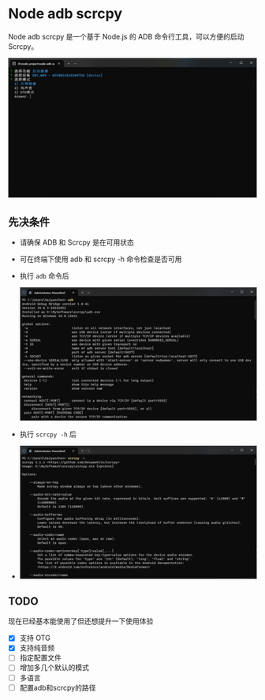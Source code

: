 # Node adb scrcpy

Node adb scrcpy 是一个基于 Node.js 的 ADB 命令行工具，可以方便的启动 Scrcpy。

![Alt text](image.png)

## 先决条件

- 请确保 ADB 和 Scrcpy 是在可用状态
- 可在终端下使用 adb 和 scrcpy -h 命令检查是否可用
- 执行 ``` adb ``` 命令后
  
  ![Alt text](image-1.png)
- 执行 ``` scrcpy -h ``` 后

- ![Alt text](image-2.png)

## TODO

现在已经基本能使用了但还想提升一下使用体验

- [x] 支持 OTG
- [x] 支持纯音频
- [ ] 指定配置文件
- [ ] 增加多几个默认的模式
- [ ] 多语言
- [ ] 配置adb和scrcpy的路径

